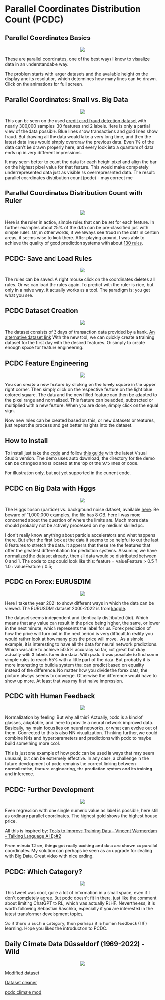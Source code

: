 # Parallel Coordinates Distribution Count (PCDC)

## Parallel Coordinates Basics

<p align="center">
    <img src="https://github.com/grensen/pcdc/blob/main/figures/parallele_koordinaten_ger_wikipedia.png" >
</p>

These are parallel coordinates, one of the best ways I know to visualize data in an understandable way.

The problem starts with larger datasets and the available height on the display and its resolution, which determines how many lines can be drawn. Click on the animations for full screen.

## Parallel Coordinates: Small vs. Big Data

<div style="text-align: center;">
  <img src="https://github.com/grensen/pcdc/blob/main/figures/parallel_coordinates_iris_fraud.gif" >
</div>

This can be seen on the used [credit card fraud detection dataset](https://datahub.io/machine-learning/creditcard) with nearly 300,000 samples, 30 features and 2 labels. 
Here is only a partial view of the data possible. Blue lines show transactions and gold lines show fraud. 
But drawing all the data would take a very long time, and then the latest data lines would simply overdraw the previous data. 
Even 1% of the data can't be drawn properly here, and every look into a quantum of data ends up in very different impressions. 

It may seem better to count the data for each height pixel and align the bar on the highest pixel value for that feature. 
This would make completely underrepresented data just as visible as overrepresented data. 
The result: parallel coordinates distribution count (pcdc) - may correct me

## Parallel Coordinates Distribution Count with Ruler

<div style="text-align: center;">
  <img src="https://github.com/grensen/pcdc/blob/main/figures/pcdc_fraud_init_ruler.gif" >
</div>

Here is the ruler in action, simple rules that can be set for each feature. 
In further examples about 25% of the data can be pre-classified just with simple rules. 
Or, in other words, if we always see fraud in the data in certain areas, it seems wise to look there. 
After playing around, I was able to achieve the quality of good prediction systems with about [130 rules](https://github.com/grensen/pcdc/blob/main/fullyTrainedRulesWithoutNorm.txt).

## PCDC: Save and Load Rules 

<div style="text-align: center;">
  <img src="https://github.com/grensen/pcdc/blob/main/figures/pcdc_fraud_save_clear_load_rules.gif" >
</div>

The rules can be saved. A right mouse click on the coordinates deletes all rules. Or we can load the rules again. 
To predict with the ruler is nice, but only in a naive way, it actually works as a tool. 
The paradigm is: you get what you see.

## PCDC Dataset Creation

<div style="text-align: center;">
  <img src="https://github.com/grensen/pcdc/blob/main/figures/pcdc_fraud_save_load_custom_data.gif" >
</div>

The dataset consists of 2 days of transaction data provided by a bank. [An alternative dataset link](https://www.openml.org/search?type=data&sort=runs&id=42175&status=active)
With the new tool, we can quickly create a training dataset for the first day with the desired features. 
Or simply to create enough space for feature engineering.

## PCDC Feature Engineering

<div style="text-align: center;">
  <img src="https://github.com/grensen/pcdc/blob/main/figures/pcdc_fraud_create_features.gif" >
</div>

You can create a new feature by clicking on the lonely square in the upper right corner.
Then simply click on the respective feature on the light blue colored square. 
The data and the new filled feature can then be adapted to the pixel range and normalized. 
This feature can be added, subtracted or multiplied with a new feature. When you are done, simply click on the equal sign.

Now new rules can be created based on this, or new datasets or features, just repeat the process and get better insights into the dataset.

## How to Install

To install just take the [code](https://github.com/grensen/pcdc/blob/main/pcdc_fraud_demo.cs) and follow [this guide](https://raw.githubusercontent.com/grensen/custom_connect/main/figures/install.gif) with the latest Visual Studio version.
The demo uses auto download, the directory for the demo can be changed and is located at the top of the 975 lines of code.

For illustration only, but not yet supported in the current code. 

## PCDC on Big Data with Higgs

<div style="text-align: center;">
  <img src="https://github.com/grensen/pcdc/blob/main/figures/pcdc_higgs_big_data.gif" >
</div>

The Higgs boson (particle) vs. background noise dataset, available [here](https://archive.ics.uci.edu/dataset/280/higgs).
Be beware of 11,000,000 examples, the file has 8 GB. Here I was more concerned about the question of where the limits are. 
Much more data should probably not be actively processed on my medium skilled pc.

I don't really know anything about particle accelerators and what happens there.
But after the first look at the data it seems to be helpful to cut the last 8 features to stretch the data. 
It appears that these are the features that offer the greatest differentiation for prediction systems. 
Assuming we have normalized the dataset already, then all data would be distributed between 0 and 1. 
The code to cap could look like this: feature = valueFeature > 0.5 ? 1.0 : valueFeature / 0.5;

## PCDC on Forex: EURUSD1M

<div style="text-align: center;">
  <img src="https://github.com/grensen/pcdc/blob/main/figures/pcdc_eurusdm1_2021_data.gif" >
</div>

Here I take the year 2021 to show different ways in which the data can be viewed.
The EURUSDM1 dataset 2000-2022 is from [kaggle](https://www.kaggle.com/code/geuttalawalid/eur-usd-2000-2022-1-min/output).

The dataset seems independent and identically distributed (iid). Which means that any value can result in the price being higher, the same, or lower in the next minute, which represents the label for us. Forex prediction of how the price will turn out in the next period is very difficult.In reality you would rather look at how many pips the price will move.  
As a simple example, it is interesting to have all the data for neural network predictions.
Which was able to achieve 50.5% accuracy so far, not great but okay actually with 3 labels for entire data. With pcdc it was possible to find some simple rules to reach 55% with a little part of the data.
But probably it is more interesting to build a system that can predict based on equality instead of the difference. No matter how you divide the forex data, the picture always seems to converge. Otherwise the difference would have to show up more. At least that was my first naive impression.

## PCDC with Human Feedback

<div style="text-align: center;">
  <img src="https://github.com/grensen/pcdc/blob/main/figures/credit_norm.png" >
</div>

Normalization by feeling. But why all this? Actually, pcdc is a kind of glasses, adaptable, and there to provide a neural network improved data. 
Basically, my main focus lies on neural networks, or what can evolve out of them. Connected to this is also NN visualization. 
Thinking further, we could combine NNs and hyperparameters and predictions with pcdc to maybe build something more cool.

This is just one example of how pcdc can be used in ways that may seem unusual, but can be extremely effective. 
In any case, a challenge in the future development of pcdc remains the correct linking between normalization, feature engineering, the prediction system and its training and inference.

## PCDC: Further Development

<div style="text-align: center;">
  <img src="https://github.com/grensen/pcdc/blob/main/figures/pc_housing.png" >
</div>

Even regression with one single numeric value as label is possible, here still as ordinary parallel coordinates. The highest gold shows the highest house price. 

All this is inspired by:
[Tools to Improve Training Data - Vincent Warmerdam - Talking Language AI Ep#2](https://www.youtube.com/watch?v=KRQJDLyc1uM)

From minute 12 on, things get really exciting and data are shown as parallel coordinates.
My solution can perhaps be seen as an upgrade for dealing with Big Data. Great video with nice ending.

## PCDC: Which Category? 

<p align="center">
  <img src="https://github.com/grensen/pcdc/blob/main/figures/ml_learning_ranking.png" >
</p>

This tweet was cool, quite a lot of information in a small space, even if I don't completely agree.
But pcdc doesn't fit in there, just like the comment about limiting ChatGPT to RL, which was actually RLHF. Nevertheless, it is worth following Sebastian Raschka, especially if you are interested in the latest transformer development topics.

So if there is such a category, then perhaps it is human feedback (HF) learning. Hope you liked the introduction to PCDC.

## Daily Climate Data Düsseldorf (1969-2022) - Wild

<p align="center">
  <img src="https://github.com/grensen/pcdc/blob/main/klima/project_climate_wild.png" >
</p>

[Modified dataset](https://github.com/grensen/pcdc/blob/main/klima/data/klima_duesseldorf_modified.txt)

[Dataset cleaner](https://github.com/grensen/pcdc/blob/main/klima/data_cleaner_console.cs)

[pcdc climate mod](https://github.com/grensen/pcdc/blob/main/klima/pcdc_klima_wild_wpf.cs)




